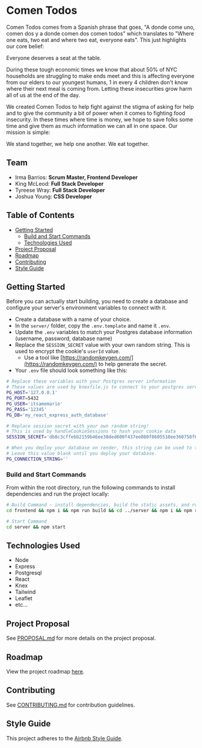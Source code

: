 # Comen Todos

Comen Todos comes from a Spanish phrase that goes, "A donde come uno, comen dos y a donde comen dos comen todos" which translates to "Where one eats, two eat and where two eat, everyone eats". This just highlights our core belief:

Everyone deserves a seat at the table.

During these tough economic times we know that about 50% of NYC households are struggling to make ends meet and this is affecting everyone from our elders to our youngest humans, 1 in every 4 children don't know where their next meal is coming from. Letting these insecurities grow harm all of us at the end of the day.

We created Comen Todos to help fight against the stigma of asking for help and to give the community a bit of power when it comes to fighting food insecurity. In these times where time is money, we hope to save folks some time and give them as much information we can all in one space. Our mission is simple:

We stand together, we help one another.
We eat together.

## Team

- Irma Barrios: **Scrum Master, Frontend Developer**
- King McLeod: **Full Stack Developer**
- Tyreese Wray: **Full Stack Developer**
- Joshua Young: **CSS Developer**

## Table of Contents

- [Getting Started](#getting-started)
  - [Build and Start Commands](#build-and-start-commands)
  - [Technologies Used](#technologies-used)
- [Project Proposal](#project-proposal)
- [Roadmap](#roadmap)
- [Contributing](#contributing)
- [Style Guide](#style-guide)

## Getting Started

Before you can actually start building, you need to create a database and configure your server's environment variables to connect with it.

- Create a database with a name of your choice.
- In the `server/` folder, copy the `.env.template` and name it `.env`.
- Update the `.env` variables to match your Postgres database information (username, password, database name)
- Replace the `SESSION_SECRET` value with your own random string. This is used to encrypt the cookie's `userId` value.
  - Use a tool like [https://randomkeygen.com/](https://randomkeygen.com/) to help generate the secret.
- Your `.env` file should look something like this:

```sh
# Replace these variables with your Postgres server information
# These values are used by knexfile.js to connect to your postgres server
PG_HOST='127.0.0.1'
PG_PORT=5432
PG_USER='itsamemario'
PG_PASS='12345'
PG_DB='my_react_express_auth_database'

# Replace session secret with your own random string!
# This is used by handleCookieSessions to hash your cookie data
SESSION_SECRET='db8c3cffebb2159b46ee38ded600f437ee080f8605510ee360758f6976866e00d603d9b3399341b0cd37dfb8e599fff3'

# When you deploy your database on render, this string can be used to test SQL queries to the deployed database.
# Leave this value blank until you deploy your database.
PG_CONNECTION_STRING=''
```

### Build and Start Commands

From within the root directory, run the following commands to install dependencies and run the project locally:

```sh
# Build Command — install dependencies, build the static assets, and run migrations/seeds
cd frontend && npm i && npm run build && cd ../server && npm i && npm run migrate && npm run seed && cd ..

# Start Command
cd server && npm start
```

## Technologies Used

- Node
- Express
- Postgresql
- React
- Knex
- Tailwind
- Leaflet
- etc...

## Project Proposal

See [PROPOSAL.md](PROPOSAL.md) for more details on the project proposal.

## Roadmap

View the project roadmap [here](https://github.com/orgs/KJIT-Corp/projects/1).

## Contributing

See [CONTRIBUTING.md](CONTRIBUTING.md) for contribution guidelines.

## Style Guide

This project adheres to the [Airbnb Style Guide](https://github.com/airbnb/javascript).

